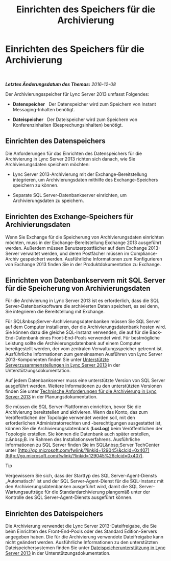 ﻿---
title: Einrichten des Speichers für die Archivierung
TOCTitle: Einrichten des Speichers für die Archivierung
ms:assetid: f751245c-743e-454f-8325-968ae5e3de71
ms:mtpsurl: https://technet.microsoft.com/de-de/library/JJ205392(v=OCS.15)
ms:contentKeyID: 49295937
ms.date: 12/10/2016
mtps_version: v=OCS.15
ms.translationtype: HT
---

# Einrichten des Speichers für die Archivierung

 

_**Letztes Änderungsdatum des Themas:** 2016-12-08_

Der Archivierungsspeicher für Lync Server 2013 umfasst Folgendes:

  - **Datenspeicher**   Der Datenspeicher wird zum Speichern von Instant Messaging-Inhalten benötigt.

  - **Dateispeicher**   Der Dateispeicher wird zum Speichern von Konferenzinhalten (Besprechungsinhalten) benötigt.

## Einrichten des Datenspeichers

Die Anforderungen für das Einrichten des Datenspeichers für die Archivierung in Lync Server 2013 richten sich danach, wie Sie Archivierungsdaten speichern möchten:

  - Lync Server 2013-Archivierung mit der Exchange-Bereitstellung integrieren, um Archivierungsdaten mithilfe des Exchange-Speichers speichern zu können.

  - Separate SQL Server-Datenbankserver einrichten, um Archivierungsdaten zu speichern.

## Einrichten des Exchange-Speichers für Archivierungsdaten

Wenn Sie Exchange für die Speicherung von Archivierungsdaten einrichten möchten, muss in der Exchange-Bereitstellung Exchange 2013 ausgeführt werden. Außerdem müssen Benutzerpostfächer auf dem Exchange 2013-Server verwaltet werden, und deren Postfächer müssen im Compliance-Archiv gespeichert werden. Ausführliche Informationen zum Konfigurieren von Exchange 2013 finden Sie in der Produktdokumentation zu Exchange.

## Einrichten von Datenbankservern mit SQL Server für die Speicherung von Archivierungsdaten

Für die Archivierung in Lync Server 2013 ist es erforderlich, dass die SQL Server-Datenbanksoftware die archivierten Daten speichert, es sei denn, Sie integrieren die Bereitstellung mit Exchange.

Für SQL\&nbsp;Server-Archivierungsdatenbanken müssen Sie SQL Server auf dem Computer installieren, der die Archivierungsdatenbank hosten wird. Sie können dazu die gleiche SQL-Instanz verwenden, die auf für die Back-End-Datenbank eines Front-End-Pools verwendet wird. Für bestmögliche Leistung sollte die Archivierungsdatenbank auf einem Computer bereitgestellt werden, der vom zentralen Verwaltungsspeicher getrennt ist. Ausführliche Informationen zum gemeinsamen Ausführen von Lync Server 2013-Komponenten finden Sie unter [Unterstützte Serverzusammenstellungen in Lync Server 2013](lync-server-2013-supported-server-collocation.md) in der Unterstützungsdokumentation.

Auf jedem Datenbankserver muss eine unterstützte Version von SQL Server ausgeführt werden. Weitere Informationen zu den unterstützten Versionen finden Sie unter [Technische Anforderungen für die Archivierung in Lync Server 2013](lync-server-2013-technical-requirements-for-archiving.md) in der Planungsdokumentation.

Sie müssen die SQL Server-Plattformen einrichten, bevor Sie die Archivierung bereitstellen und aktivieren. Wenn das Konto, das zum Veröffentlichen der Topologie verwendet werden soll, mit den erforderlichen Administratorrechten und -berechtigungen ausgestattet ist, können Sie die Archivierungsdatenbank (**LcsLog**) beim Veröffentlichen der Topologie erstellen. Sie können die Datenbank auch später erstellen, z.\&nbsp;B. im Rahmen des Installationsverfahrens. Ausführliche Informationen zu SQL Server finden Sie im SQL\&nbsp;Server TechCenter unter [http://go.microsoft.com/fwlink/?linkid=129045\&clcid=0x407](http://go.microsoft.com/fwlink/?linkid=129045%26clcid=0x407).


> [!TIP]
> Vergewissern Sie sich, dass der Starttyp des SQL Server-Agent-Diensts „Automatisch“ ist und der SQL Server-Agent-Dienst für die SQL-Instanz mit den Archivierungsdatenbanken ausgeführt wird, damit die SQL Server-Wartungsaufträge für die Standardarchivierung plangemäß unter der Kontrolle des SQL Server-Agent-Diensts ausgeführt können.



## Einrichten des Dateispeichers

Die Archivierung verwendet die Lync Server 2013-Dateifreigabe, die Sie beim Einrichten des Front-End-Pools oder des Standard Edition-Servers angegeben haben. Die für die Archivierung verwendete Dateifreigabe kann nicht geändert werden. Ausführliche Informationen zu den unterstützten Dateispeichersystemen finden Sie unter [Dateispeicherunterstützung in Lync Server 2013](lync-server-2013-file-storage-support.md) in der Unterstützungsdokumentation.

